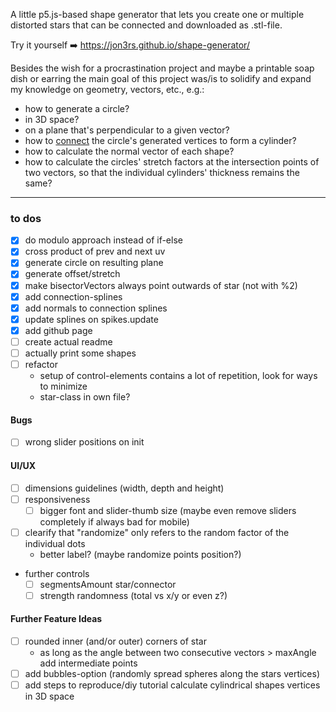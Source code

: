 A little p5.js-based shape generator that lets you create one or multiple distorted stars that can be connected and downloaded as .stl-file.

Try it yourself ➡️ https://jon3rs.github.io/shape-generator/

Besides the wish for a procrastination project and maybe a printable soap dish or earring the main goal of this project was/is to solidify and expand my knowledge on geometry, vectors, etc., e.g.:

- how to generate a circle?
- in 3D space?
- on a plane that's perpendicular to a given vector?
- how to [connect](https://p5js.org/reference/p5/vertex/) the circle's generated vertices to form a cylinder?
- how to calculate the normal vector of each shape?
- how to calculate the circles' stretch factors at the intersection points of two vectors, so that the individual cylinders' thickness remains the same?

---

### to dos

- [x] do modulo approach instead of if-else
- [x] cross product of prev and next uv
- [x] generate circle on resulting plane
- [x] generate offset/stretch
- [x] make bisectorVectors always point outwards of star (not with %2)
- [x] add connection-splines
- [x] add normals to connection splines
- [x] update splines on spikes.update
- [x] add github page
- [ ] create actual readme
- [ ] actually print some shapes
- [ ] refactor
  - setup of control-elements contains a lot of repetition, look for ways to minimize
  - star-class in own file?

#### Bugs

- [ ] wrong slider positions on init

#### UI/UX

- [ ] dimensions guidelines (width, depth and height)
- [ ] responsiveness
  - [ ] bigger font and slider-thumb size (maybe even remove sliders completely if always bad for mobile)
- [ ] clearify that "randomize" only refers to the random factor of the individual dots
  - better label? (maybe randomize points position?)
- further controls
  - [ ] segmentsAmount star/connector
  - [ ] strength randomness (total vs x/y or even z?)

#### Further Feature Ideas

- [ ] rounded inner (and/or outer) corners of star
  - as long as the angle between two consecutive vectors > maxAngle add intermediate points
- [ ] add bubbles-option (randomly spread spheres along the stars vertices)
- [ ] add steps to reproduce/diy tutorial calculate cylindrical shapes vertices in 3D space
